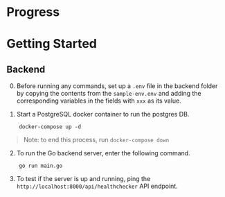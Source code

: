 # Progress

# Getting Started

## Backend
0. Before running any commands, set up a `.env` file in the backend folder by copying the contents from the `sample-env.env` and adding the corresponding variables in the fields with `xxx` as its value. 

1. Start a PostgreSQL docker container to run the postgres DB.
```
    docker-compose up -d
```
> Note: to end this process, run `docker-compose down`

2. To run the Go backend server, enter the following command.
```
    go run main.go
```
3. To test if the server is up and running, ping the `http://localhost:8000/api/healthchecker` API endpoint.

